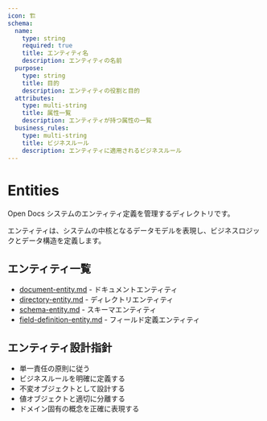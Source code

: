 ```yaml
---
icon: 🏗️
schema:
  name:
    type: string
    required: true
    title: エンティティ名
    description: エンティティの名前
  purpose:
    type: string
    title: 目的
    description: エンティティの役割と目的
  attributes:
    type: multi-string
    title: 属性一覧
    description: エンティティが持つ属性の一覧
  business_rules:
    type: multi-string
    title: ビジネスルール
    description: エンティティに適用されるビジネスルール
---
```


# Entities

Open Docs システムのエンティティ定義を管理するディレクトリです。

エンティティは、システムの中核となるデータモデルを表現し、ビジネスロジックとデータ構造を定義します。

## エンティティ一覧

- [document-entity.md](./document-entity.md) - ドキュメントエンティティ
- [directory-entity.md](./directory-entity.md) - ディレクトリエンティティ  
- [schema-entity.md](./schema-entity.md) - スキーマエンティティ
- [field-definition-entity.md](./field-definition-entity.md) - フィールド定義エンティティ

## エンティティ設計指針

- 単一責任の原則に従う
- ビジネスルールを明確に定義する
- 不変オブジェクトとして設計する
- 値オブジェクトと適切に分離する
- ドメイン固有の概念を正確に表現する

